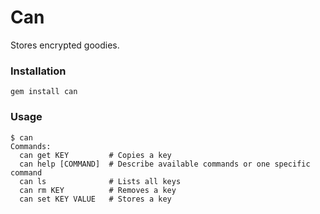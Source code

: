 # Can

Stores encrypted goodies.


### Installation

    gem install can


### Usage

    $ can
    Commands:
      can get KEY         # Copies a key
      can help [COMMAND]  # Describe available commands or one specific command
      can ls              # Lists all keys
      can rm KEY          # Removes a key
      can set KEY VALUE   # Stores a key


